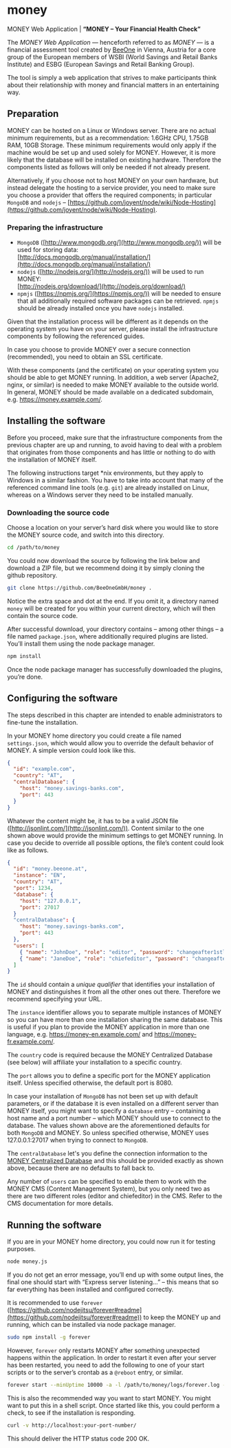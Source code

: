 money
=====

MONEY Web Application | __“MONEY – Your Financial Health Check”__

The _MONEY Web Application_ — henceforth referred to as _MONEY_ — is a financial assessment tool created by [BeeOne](https://www.beeone.at/vcard/) in Vienna, Austria for a core group of the European members of WSBI (World Savings and Retail Banks Institute) and ESBG (European Savings and Retail Banking Group).

The tool is simply a web application that strives to make participants think about their relationship with money and financial matters in an entertaining way.


Preparation
-----------

MONEY can be hosted on a Linux or Windows server. There are no actual minimum requirements, but as a recommendation: 1.6GHz CPU, 1.75GB RAM, 10GB Storage. These minimum requirements would only apply if the machine would be set up and used solely for MONEY. However, it is more likely that the database will be installed on existing hardware. Therefore the components listed as follows will only be needed if not already present.

Alternatively, if you choose not to host MONEY on your own hardware, but instead delegate the hosting to a service provider, you need to make sure you choose a provider that offers the required components; in particular `MongoDB` and `nodejs` – [https://github.com/joyent/node/wiki/Node-Hosting](https://github.com/joyent/node/wiki/Node-Hosting).

### Preparing the infrastructure

* `MongoDB` ([http://www.mongodb.org/](http://www.mongodb.org/)) will be used for storing data:  
  [http://docs.mongodb.org/manual/installation/](http://docs.mongodb.org/manual/installation/)
* `nodejs` ([http://nodejs.org/](http://nodejs.org/)) will be used to run MONEY:  
  [http://nodejs.org/download/](http://nodejs.org/download/)
* `npmjs` ([https://npmjs.org/](https://npmjs.org/)) will be needed to ensure that all additionally required software packages can be retrieved. `npmjs` should be already installed once you have `nodejs` installed.

Given that the installation process will be different as it depends on the operating system you have on your server, please install the infrastructure components by following the referenced guides.

In case you choose to provide MONEY over a secure connection (recommended), you need to obtain an SSL certificate.

With these components (and the certificate) on your operating system you should be able to get MONEY running. In addition, a web server (Apache2, nginx, or similar) is needed to make MONEY available to the outside world. In general, MONEY should be made available on a dedicated subdomain, e.g. https://money.example.com/.


Installing the software
-----------------------

Before you proceed, make sure that the infrastructure components from the previous chapter are up and running, to avoid having to deal with a problem that originates from those components and has little or nothing to do with the installation of MONEY itself.

The following instructions target *nix environments, but they apply to Windows in a similar fashion. You have to take into account that many of the referenced command line tools (e.g. `git`) are already installed on Linux, whereas on a Windows server they need to be installed manually.

### Downloading the source code

Choose a location on your server’s hard disk where you would like to store the MONEY source code, and switch into this directory.

```bash
cd /path/to/money
```

You could now download the source by following the link below and download a ZIP file, but we recommend doing it by simply cloning the github repository.

```bash
git clone https://github.com/BeeOneGmbH/money .
```

Notice the extra space and dot at the end. If you omit it, a directory named `money` will be created for you within your current directory, which will then contain the source code.

After successful download, your directory contains – among other things – a file named `package.json`, where additionally required plugins are listed. You’ll install them using the node package manager.

```bash
npm install
```

Once the node package manager has successfully downloaded the plugins, you’re done.


Configuring the software
------------------------

The steps described in this chapter are intended to enable administrators to fine-tune the installation.

In your MONEY home directory you could create a file named `settings.json`, which would allow you to override the default behavior of MONEY. A simple version could look like this.

```json
{
  "id": "example.com",
  "country": "AT",
  "centralDatabase": {
    "host": "money.savings-banks.com",
    "port": 443
  }
}
```

Whatever the content might be, it has to be a valid JSON file ([http://jsonlint.com/](http://jsonlint.com/)). Content similar to the one shown above would provide the minimum settings to get MONEY running. In case you decide to override all possible options, the file’s content could look like as follows.

```json
{
  "id": "money.beeone.at",
  "instance": "EN",
  "country": "AT",
  "port": 1234,
  "database": {
    "host": "127.0.0.1",
    "port": 27017
  }
  "centralDatabase": {
    "host": "money.savings-banks.com",
    "port": 443
  },
  "users": [
    { "name": "JohnDoe", "role": "editor", "password": "changeafter1stlogin" },
    { "name": "JaneDoe", "role": "chiefeditor", "password": "changeafter1stlogin" }
  ]
}
```

The `id` should contain a _unique qualifier_ that identifies your installation of MONEY and distinguishes it from all the other ones out there. Therefore we recommend specifying your URL.

The `instance` identifier allows you to separate multiple instances of MONEY so you can have more than one installation sharing the same database. This is useful if you plan to provide the MONEY application in more than one language, e.g. https://money-en.example.com/ and https://money-fr.example.com/.

The `country` code is required because the MONEY Centralized Database (see below) will affiliate your installation to a specific country.

The `port` allows you to define a specific port for the MONEY application itself. Unless specified otherwise, the default port is 8080.

In case your installation of `MongoDB` has not been set up with default parameters, or if the database it is even installed on a different server than MONEY itself, you might want to specify a `database` entry – containing a host name and a port number – which MONEY should use to connect to the database. The values shown above are the aforementioned defaults for both `MongoDB` and MONEY. So unless specified otherwise, MONEY uses 127.0.0.1:27017 when trying to connect to `MongoDB`.

The `centralDatabase` let's you define the connection information to the [MONEY Centralized Database](https://github.com/BeeOneGmbH/money-central) and this should be provided exactly as shown above, because there are no defaults to fall back to.

Any number of `users` can be specified to enable them to work with the MONEY CMS (Content Management System), but you only need two as there are two different roles (editor and chiefeditor) in the CMS. Refer to the CMS documentation for more details.


Running the software
--------------------

If you are in your MONEY home directory, you could now run it for testing purposes.

```bash
node money.js
```

If you do not get an error message, you’ll end up with some output lines, the final one should start with “Express server listening…” – this means that so far everything has been installed and configured correctly.

It is recommended to use `forever` ([https://github.com/nodejitsu/forever#readme](https://github.com/nodejitsu/forever#readme)) to keep the MONEY up and running, which can be installed via node package manager.

```bash
sudo npm install -g forever
```

However, `forever` only restarts MONEY after something unexpected happens within the application. In order to restart it even after your server has been restarted, you need to add the following to one of your start scripts or to the server’s crontab as a `@reboot` entry, or similar.

```bash
forever start --minUptime 10000 -a -l /path/to/money/logs/forever.log -o /path/to/money/logs/out.log -e /path/to/money/logs/err.log /path/to/money/money.js
```

This is also the recommended way you want to start MONEY. You might want to put this in a shell script. Once started like this, you could perform a check, to see if the installation is responding.

```bash
curl -v http://localhost:your-port-number/
```

This should deliver the HTTP status code 200 OK.

